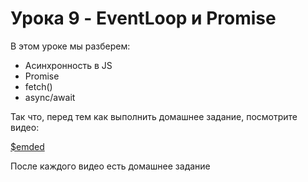 # Урока 9 - EventLoop и Promise

В этом уроке мы разберем:
- Асинхронность в JS
- Promise
- fetch()
- async/await

Так что, перед тем как выполнить домашнее задание, посмотрите видео:

[$emded](https://youtu.be/M2mHhxe06sc)

После каждого видео есть домашнее задание
